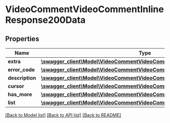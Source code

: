 # VideoCommentVideoCommentInlineResponse200Data

## Properties
Name | Type | Description | Notes
------------ | ------------- | ------------- | -------------
**extra** | [**\swagger_client\Model\VideoCommentVideoCommentExtraBody**](VideoCommentVideoCommentExtraBody.md) |  | [optional] 
**error_code** | [**\swagger_client\Model\VideoCommentVideoCommentErrorCode**](VideoCommentVideoCommentErrorCode.md) |  | 
**description** | [**\swagger_client\Model\VideoCommentVideoCommentDescription**](VideoCommentVideoCommentDescription.md) |  | 
**cursor** | [**\swagger_client\Model\VideoCommentVideoCommentCursor**](VideoCommentVideoCommentCursor.md) |  | 
**has_more** | [**\swagger_client\Model\VideoCommentVideoCommentHasMore**](VideoCommentVideoCommentHasMore.md) |  | 
**list** | [**\swagger_client\Model\VideoCommentVideoCommentInlineResponse200DataList[]**](VideoCommentVideoCommentInlineResponse200DataList.md) |  | 

[[Back to Model list]](../README.md#documentation-for-models) [[Back to API list]](../README.md#documentation-for-api-endpoints) [[Back to README]](../README.md)

